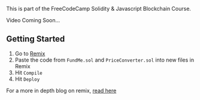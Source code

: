 This is part of the FreeCodeCamp Solidity & Javascript Blockchain Course.

Video Coming Soon...

## Getting Started

1. Go to [Remix](https://remix.ethereum.org/)
2. Paste the code from `FundMe.sol` and `PriceConverter.sol` into new files in Remix
3. Hit `Compile` 
4. Hit `Deploy` 


For a more in depth blog on remix, [read here](https://docs.chain.link/docs/deploy-your-first-contract/)